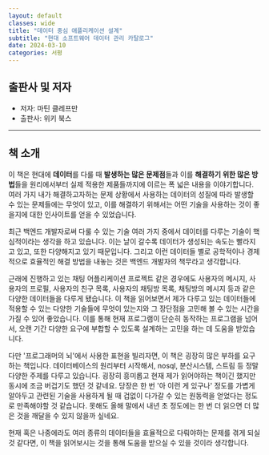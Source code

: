 ```yaml
---
layout: default
classes: wide
title: "데이터 중심 애플리케이션 설계"
subtitle: "현대 소프트웨어 데이터 관리 카탈로그"
date: 2024-03-10
categories: 서평
---
```


## 출판사 및 저자

* 저자: 마틴 클레프만
* 출판사: 위키 북스

---

## 책 소개

이 책은 현대에 **데이터**를 다룰 때 **발생하는 많은 문제점**들과 이를 **해결하기 위한 많은 방법**들을 원리에서부터 실제 적용한 제품들까지에 이르는 폭 넓은 내용을 이야기합니다. 여러 가지 내가 해결하고자하는 문제 상황에서 사용하는 데이터의 성질에 따라 발생할 수 있는 문제들에는 무엇이 있고, 이를 해결하기 위해서는 어떤 기술을 사용하는 것이 좋을지에 대한 인사이트를 얻을 수 있었습니다.

최근 백엔드 개발자로써 다룰 수 있는 기술 여러 가지 중에서 데이터를 다루는 기술이 핵심적이라는 생각을 하고 있습니다. 이는 날이 갈수록 데이터가 생성되는 속도는 빨라지고 있고, 또한 다양해지고 있기 때문입니다. 그리고 이런 데이터들 별로 공학적이나 경제적으로 효율적인 해결 방법을 내놓는 것은 백엔드 개발자의 책무라고 생각합니다.

근래에 진행하고 있는 채팅 어플리케이션 프로젝트 같은 경우에도 사용자의 메시지, 사용자의 프로필, 사용자의 친구 목록, 사용자의 채팅방 목록, 채팅방의 메시지 등과 같은 다양한 데이터들을 다루게 됐습니다. 이 책을 읽어보면서 제가 다루고 있는 데이터들에 적용할 수 있는 다양한 기술들에 무엇이 있는지와 그 장단점을 고민해 볼 수 있는 시간을 가질 수 있어 좋았습니다. 이를 통해 현재 프로그램이 단순히 동작하는 프로그램을 넘어서, 오랜 기간 다양한 요구에 부합할 수 있도록 설계하는 고민을 하는 데 도움을 받았습니다.

다만 '프로그래머의 뇌'에서 사용한 표현을 빌리자면, 이 책은 굉장히 많은 부하를 요구하는 책입니다. 데이터베이스의 원리부터 시작해서, nosql, 분산시스템, 스트림 등 정말 다양한 주제를 다루고 있습니다. 굉장히 흥미롭고 현재 제가 읽어야하는 책이긴 했지만 동시에 조금 버겁기도 했던 것 같네요. 당장은 한 번 '아 이런 게 있구나' 정도를 가볍게 알아두고 관련된 기술을 사용하게 될 때 겁없이 다가갈 수 있는 원동력을 얻었다는 정도로 만족해야할 것 같습니다. 못해도 올해 말에서 내년 초 정도에는 한 번 더 읽으면 더 많은 것을 깨달을 수 있지 않을까 싶네요.

현재 혹은 나중에라도 여러 종류의 데이터들을 효율적으로 다뤄야하는 문제를 겪게 되실 것 같다면, 이 책을 읽어보시는 것을 통해 도움을 받으실 수 있을 것이라 생각합니다.
